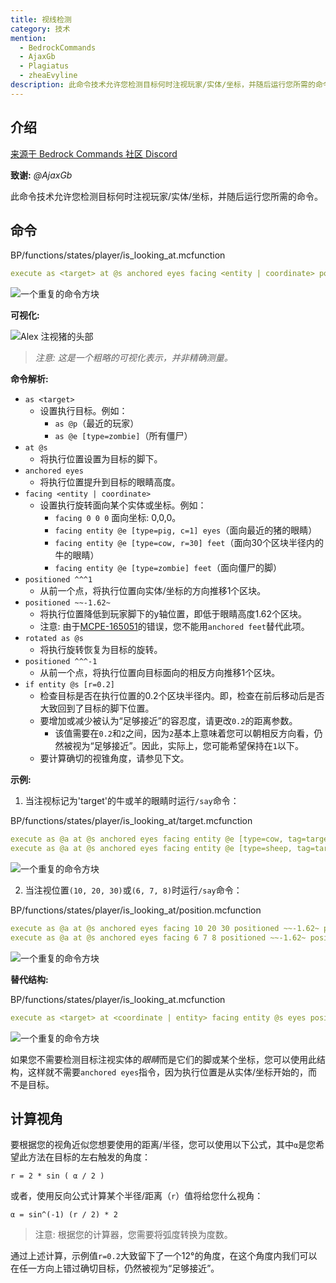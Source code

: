 ```yaml
---
title: 视线检测
category: 技术
mention:
  - BedrockCommands
  - AjaxGb
  - Plagiatus
  - zheaEvyline
description: 此命令技术允许您检测目标何时注视玩家/实体/坐标，并随后运行您所需的命令。
---
```


## 介绍

[来源于 Bedrock Commands 社区 Discord](https://discord.gg/SYstTYx5G5)

**致谢:** *@AjaxGb*

此命令技术允许您检测目标何时注视玩家/实体/坐标，并随后运行您所需的命令。

## 命令

<CodeHeader>BP/functions/states/player/is_looking_at.mcfunction</CodeHeader>

```yaml
execute as <target> at @s anchored eyes facing <entity | coordinate> positioned ^^^1 positioned ~~-1.62~ rotated as @s positioned ^^^-1 if entity @s [r=0.2] run <command>
```
![一个重复的命令方块](/assets/images/commands/commandBlockChain/1.png)

**可视化:**

![Alex 注视猪的头部](/assets/images/commands/lookDetectionVisualRep.gif)

> *注意: 这是一个粗略的可视化表示，并非精确测量。*

**命令解析:**

- `as <target>`
  - 设置执行目标。例如：
      - `as @p`（最近的玩家）
      - `as @e [type=zombie]`（所有僵尸）
- `at @s`
  - 将执行位置设置为目标的脚下。
- `anchored eyes`
  - 将执行位置提升到目标的眼睛高度。
- `facing <entity | coordinate>`
  - 设置执行旋转面向某个实体或坐标。例如：
      - `facing 0 0 0` 面向坐标: 0,0,0。
      - `facing entity @e [type=pig, c=1] eyes`（面向最近的猪的眼睛）
      - `facing entity @e [type=cow, r=30] feet`（面向30个区块半径内的牛的眼睛）
      - `facing entity @e [type=zombie] feet`（面向僵尸的脚）
- `positioned ^^^1`
  - 从前一个点，将执行位置向实体/坐标的方向推移1个区块。
- `positioned ~~-1.62~`
  - 将执行位置降低到玩家脚下的y轴位置，即低于眼睛高度1.62个区块。
  - 注意: 由于[MCPE-165051](https://bugs.mojang.com/browse/MCPE-165051)的错误，您不能用`anchored feet`替代此项。
- `rotated as @s`
  - 将执行旋转恢复为目标的旋转。
- `positioned ^^^-1`
  - 从前一个点，将执行位置向目标面向的相反方向推移1个区块。
- `if entity @s [r=0.2]`
  - 检查目标是否在执行位置的0.2个区块半径内。即，检查在前后移动后是否大致回到了目标的脚下位置。
  - 要增加或减少被认为“足够接近”的容忍度，请更改`0.2`的距离参数。
      - 该值需要在`0.2`和`2`之间，因为`2`基本上意味着您可以朝相反方向看，仍然被视为“足够接近”。因此，实际上，您可能希望保持在`1`以下。
  - 要计算确切的视锥角度，请参见下文。

**示例:**

1. 当注视标记为'target'的牛或羊的眼睛时运行`/say`命令：

<CodeHeader>BP/functions/states/player/is_looking_at/target.mcfunction</CodeHeader>

```yaml
execute as @a at @s anchored eyes facing entity @e [type=cow, tag=target] eyes positioned ~~-1.62~ positioned ^^^1 rotated as @s positioned ^^^-1 if entity @s [r=0.2] run say hello cow!
execute as @a at @s anchored eyes facing entity @e [type=sheep, tag=target] eyes positioned ~~-1.62~ positioned ^^^1 rotated as @s positioned ^^^-1 if entity @s [r=0.2] run say hello sheep!
```
![一个重复的命令方块](/assets/images/commands/commandBlockChain/1.png)

2. 当注视位置`(10, 20, 30)`或`(6, 7, 8)`时运行`/say`命令：

<CodeHeader>BP/functions/states/player/is_looking_at/position.mcfunction</CodeHeader>

```yaml
execute as @a at @s anchored eyes facing 10 20 30 positioned ~~-1.62~ positioned ^^^1 rotated as @s positioned ^^^-1 if entity @s [r=0.2] run say hello block!
execute as @a at @s anchored eyes facing 6 7 8 positioned ~~-1.62~ positioned ^^^1 rotated as @s positioned ^^^-1 if entity @s [r=0.2] run say hello block!
```
![一个重复的命令方块](/assets/images/commands/commandBlockChain/1.png)

**替代结构:**

<CodeHeader>BP/functions/states/player/is_looking_at.mcfunction</CodeHeader>

```yaml
execute as <target> at <coordinate | entity> facing entity @s eyes positioned as @s positioned ^^^1 rotated as @s positioned ^^^1 if entity @s[r=0.02] run <command>
```
![一个重复的命令方块](/assets/images/commands/commandBlockChain/1.png)

如果您不需要检测目标注视实体的*眼睛*而是它们的脚或某个坐标，您可以使用此结构，这样就不需要`anchored eyes`指令，因为执行位置是从实体/坐标开始的，而不是目标。

## 计算视角

要根据您的视角近似您想要使用的距离/半径，您可以使用以下公式，其中`α`是您希望此方法在目标的左右触发的角度：
```
r = 2 * sin ( α / 2 )
```

或者，使用反向公式计算某个半径/距离（`r`）值将给您什么视角：
```
α = sin^(-1) (r / 2) * 2
```
> 注意: 根据您的计算器，您需要将弧度转换为度数。

通过上述计算，示例值`r=0.2`大致留下了一个12°的角度，在这个角度内我们可以在任一方向上错过确切目标，仍然被视为“足够接近”。